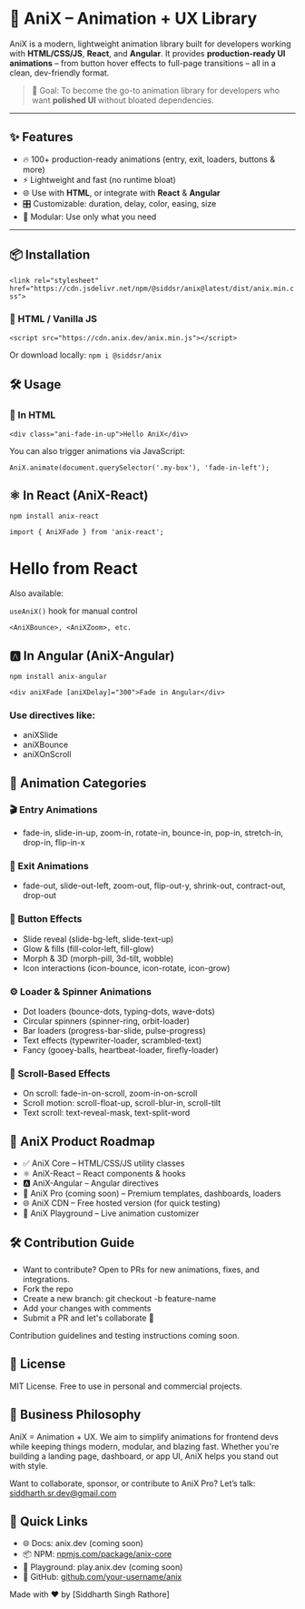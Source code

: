 # 🎉 AniX – Animation + UX Library

AniX is a modern, lightweight animation library built for developers working with **HTML/CSS/JS**, **React**, and **Angular**. It provides **production-ready UI animations** – from button hover effects to full-page transitions – all in a clean, dev-friendly format.

> 🎯 Goal: To become the go-to animation library for developers who want **polished UI** without bloated dependencies.

---

## ✨ Features

- 🔥 100+ production-ready animations (entry, exit, loaders, buttons & more)
- ⚡ Lightweight and fast (no runtime bloat)
- 🌐 Use with **HTML**, or integrate with **React** & **Angular**
- 🎛️ Customizable: duration, delay, color, easing, size
- 🧩 Modular: Use only what you need

---

## 📦 Installation
`<link rel="stylesheet" href="https://cdn.jsdelivr.net/npm/@siddsr/anix@latest/dist/anix.min.css">`
### 📁 HTML / Vanilla JS
<!-- CDN (coming soon) -->
`<script src="https://cdn.anix.dev/anix.min.js"></script>`

Or download locally:
`npm i @siddsr/anix`

## 🛠️ Usage
### 🚀 In HTML

`<div class="ani-fade-in-up">Hello AniX</div>`

You can also trigger animations via JavaScript:

`AniX.animate(document.querySelector('.my-box'), 'fade-in-left');`

## ⚛️ In React (AniX-React)
`npm install anix-react`

`import { AniXFade } from 'anix-react';`

<AniXFade direction="up" delay={200}>
  <h1>Hello from React</h1>
</AniXFade>

Also available:

`useAniX()` hook for manual control

`<AniXBounce>, <AniXZoom>, etc.`

## 🅰️ In Angular (AniX-Angular)

`npm install anix-angular`

`<div aniXFade [aniXDelay]="300">Fade in Angular</div>`

### Use directives like:
- aniXSlide
- aniXBounce
- aniXOnScroll

## 🎁 Animation Categories

### 🎬 Entry Animations
- fade-in, slide-in-up, zoom-in, rotate-in, bounce-in, pop-in, stretch-in, drop-in, flip-in-x

### 🚪 Exit Animations
- fade-out, slide-out-left, zoom-out, flip-out-y, shrink-out, contract-out, drop-out

### 🎨 Button Effects

- Slide reveal (slide-bg-left, slide-text-up)
- Glow & fills (fill-color-left, fill-glow)
- Morph & 3D (morph-pill, 3d-tilt, wobble)
- Icon interactions (icon-bounce, icon-rotate, icon-grow)

### ⚙️ Loader & Spinner Animations

- Dot loaders (bounce-dots, typing-dots, wave-dots)
- Circular spinners (spinner-ring, orbit-loader)
- Bar loaders (progress-bar-slide, pulse-progress)
- Text effects (typewriter-loader, scrambled-text)
- Fancy (gooey-balls, heartbeat-loader, firefly-loader)

### 🧲 Scroll-Based Effects

- On scroll: fade-in-on-scroll, zoom-in-on-scroll
- Scroll motion: scroll-float-up, scroll-blur-in, scroll-tilt
- Text scroll: text-reveal-mask, text-split-word

## 🛒 AniX Product Roadmap

- ✅ AniX Core – HTML/CSS/JS utility classes
- ⚛️ AniX-React – React components & hooks
- 🅰️ AniX-Angular – Angular directives
- 💎 AniX Pro (coming soon) – Premium templates, dashboards, loaders
- 🌐 AniX CDN – Free hosted version (for quick testing)
- 🧪 AniX Playground – Live animation customizer

## 🛠 Contribution Guide

- Want to contribute? Open to PRs for new animations, fixes, and integrations.
- Fork the repo
- Create a new branch: git checkout -b feature-name
- Add your changes with comments
- Submit a PR and let's collaborate 🚀

Contribution guidelines and testing instructions coming soon.

## 📜 License

MIT License. Free to use in personal and commercial projects.

## 💼 Business Philosophy

AniX = Animation + UX.
We aim to simplify animations for frontend devs while keeping things modern, modular, and blazing fast. Whether you're building a landing page, dashboard, or app UI, AniX helps you stand out with style.

Want to collaborate, sponsor, or contribute to AniX Pro? Let’s talk: siddharth.sr.dev@gmail.com

## 🚀 Quick Links

- 🌐 Docs: anix.dev (coming soon)
- 📦 NPM: [npmjs.com/package/anix-core](https://www.npmjs.com/package/@siddsr/anix)
- 🧪 Playground: play.anix.dev (coming soon)
- 🐙 GitHub: [github.com/your-username/anix](https://github.com/Sidddev15/Anix)

Made with ❤️ by [Siddharth Singh Rathore]
